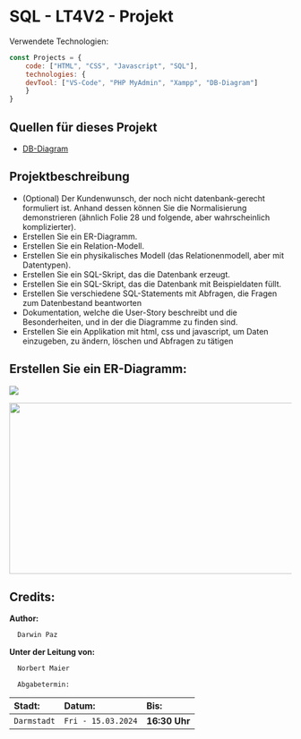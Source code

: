 # SQL - LT4V2 - Projekt
Verwendete Technologien:

```javascript
const Projects = {
  	code: ["HTML", "CSS", "Javascript", "SQL"],
	technologies: {
	devTool: ["VS-Code", "PHP MyAdmin", "Xampp", "DB-Diagram"]
	}
}
```
## Quellen für dieses Projekt
<ul>
	<li><a href="https://dbdiagram.io/">DB-Diagram</a></li>
</ul>

## Projektbeschreibung
- (Optional) Der Kundenwunsch, der noch nicht datenbank-gerecht formuliert ist. Anhand dessen können Sie die Normalisierung demonstrieren (ähnlich Folie 28 und folgende, aber wahrscheinlich komplizierter).
- Erstellen Sie ein ER-Diagramm.
- Erstellen Sie ein Relation-Modell.
- Erstellen Sie ein physikalisches Modell (das Relationenmodell, aber mit Datentypen).
- Erstellen Sie ein SQL-Skript, das die Datenbank erzeugt.
- Erstellen Sie ein SQL-Skript, das die Datenbank mit Beispieldaten füllt.
- Erstellen Sie verschiedene SQL-Statements mit Abfragen, die Fragen zum Datenbestand beantworten
- Dokumentation, welche die User-Story beschreibt und die Besonderheiten, und in der die Diagramme zu finden sind.
- Erstellen Sie ein Applikation mit html, css und javascript, um Daten einzugeben, zu ändern, löschen und Abfragen zu tätigen

## Erstellen Sie ein ER-Diagramm: 
<p align='left'>
<img src="https://media.discordapp.net/attachments/1162636685155246140/1162638148199784520/p-12.png?ex=65f53c27&is=65e2c727&hm=a53c990d2a66a6c5eb92277ef977785ae404051be2e27aaedfe7c5d8850fba20&=&format=webp&quality=lossless&width=597&height=597" width="" height="" frameBorder="0" class="" allowFullScreen></img></p>
<p align="left">

<p align='left'>
<img src="https://media.giphy.com/media/4T9LWDsGVrMqYPVkSS/giphy.gif" width="588" height="306" frameBorder="0" class="" allowFullScreen></img></p>
<p align="left">

## Credits:

**Author:**

```bash
  Darwin Paz
```
**Unter der Leitung von:**
```bash
  Norbert Maier
```

```http
  Abgabetermin:
```

| Stadt: | Datum:     | Bis:                       |
| :-------- | :------- | :-------------------------------- |
| `Darmstadt`      | `Fri - 15.03.2024` | **16:30 Uhr**  |
